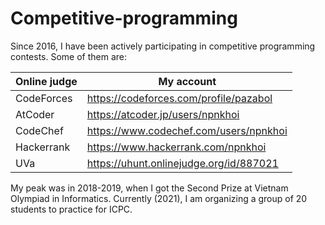 # Competitive-programming

Since 2016, I have been actively participating in competitive programming contests. Some of them are:

| Online judge | My account                              |
| ------------ | --------------------------------------- |
| CodeForces   | https://codeforces.com/profile/pazabol  |
| AtCoder      | https://atcoder.jp/users/npnkhoi        |
| CodeChef     | https://www.codechef.com/users/npnkhoi  |
| Hackerrank   | https://www.hackerrank.com/npnkhoi      |
| UVa          | https://uhunt.onlinejudge.org/id/887021 |

My peak was in 2018-2019, when I got the Second Prize at Vietnam Olympiad in Informatics. Currently (2021), I am organizing a group of 20 students to practice for ICPC.
